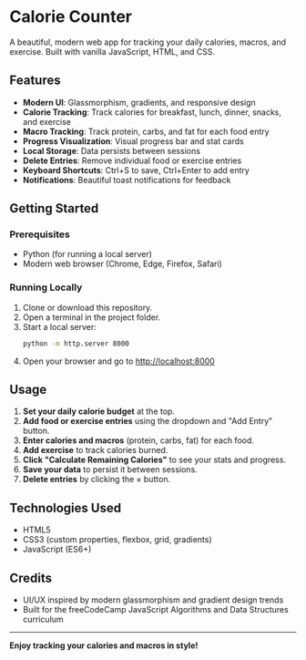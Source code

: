 # Calorie Counter

A beautiful, modern web app for tracking your daily calories, macros, and exercise. Built with vanilla JavaScript, HTML, and CSS.

## Features

- **Modern UI**: Glassmorphism, gradients, and responsive design
- **Calorie Tracking**: Track calories for breakfast, lunch, dinner, snacks, and exercise
- **Macro Tracking**: Track protein, carbs, and fat for each food entry
- **Progress Visualization**: Visual progress bar and stat cards
- **Local Storage**: Data persists between sessions
- **Delete Entries**: Remove individual food or exercise entries
- **Keyboard Shortcuts**: Ctrl+S to save, Ctrl+Enter to add entry
- **Notifications**: Beautiful toast notifications for feedback

## Getting Started

### Prerequisites
- Python (for running a local server)
- Modern web browser (Chrome, Edge, Firefox, Safari)

### Running Locally
1. Clone or download this repository.
2. Open a terminal in the project folder.
3. Start a local server:
   ```sh
   python -m http.server 8000
   ```
4. Open your browser and go to [http://localhost:8000](http://localhost:8000)

## Usage
1. **Set your daily calorie budget** at the top.
2. **Add food or exercise entries** using the dropdown and "Add Entry" button.
3. **Enter calories and macros** (protein, carbs, fat) for each food.
4. **Add exercise** to track calories burned.
5. **Click "Calculate Remaining Calories"** to see your stats and progress.
6. **Save your data** to persist it between sessions.
7. **Delete entries** by clicking the × button.

## Technologies Used
- HTML5
- CSS3 (custom properties, flexbox, grid, gradients)
- JavaScript (ES6+)


## Credits
- UI/UX inspired by modern glassmorphism and gradient design trends
- Built for the freeCodeCamp JavaScript Algorithms and Data Structures curriculum

---

**Enjoy tracking your calories and macros in style!** 
